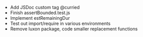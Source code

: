  * Add JSDoc custom tag @curried
 * Finish assertBounded.test.js
 * Implement estRemainingDur
 * Test out import/require in various environments
 * Remove luxon package, code smaller replacement functions
